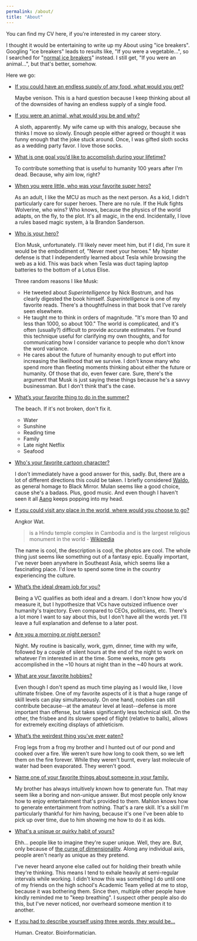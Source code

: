 ```yaml
---
permalink: /about/
title: "About"
---
```


You can find my CV here, if you're interested in my career story.

I thought it would be entertaining to write up my About using "ice breakers".
Googling "ice breakers" leads to results like, "If you were a vegetable...",
so I searched for "[normal ice breakers](https://www.icebreakers.ws/small-group/icebreaker-questions.html)" instead.
I still get, "If you were an animal...", but that's better, somehow.

Here we go:

* <u> If you could have an endless supply of any food, what would you get? </u>

  Maybe venison. This is a hard question because I keep thinking about all of the downsides of having an endless supply of a single food.

* <u> If you were an animal, what would you be and why?</u>

  A sloth, apparently.
  My wife came up with this analogy, because she thinks I move so slowly.
  Enough people either agreed or thought it was funny enough that the joke stuck around.
  Once, I was gifted sloth socks as a wedding party favor.
  I love those socks.

* <u> What is one goal you’d like to accomplish during your lifetime? </u>

  To contribute something that is useful to humanity 100 years after I'm dead.
  Because, why aim low, right?

* <u> When you were little, who was your favorite super hero? </u>

  As an adult, I like the MCU as much as the next person.
  As a kid, I didn't particularly care for super heroes.
  There are no rule. If the Hulk fights Wolverine, who wins?
  Who knows, because the physics of the world adapts, on the fly, to the plot.
  It's all magic, in the end.
  Incidentally, I love a rules based magic system, à la Brandon Sanderson.

* <u> Who is your hero? </u>

  Elon Musk, unfortunately.
  I'll likely never meet him, but if I did, I'm sure it would be the embodiment of,
  "Never meet your heroes."
  My hipster defense is that I independently learned about Tesla while browsing the web as a kid.
  This was back when Tesla was duct taping laptop batteries to the bottom of a Lotus Elise.

  Three random reasons I like Musk:
  * He tweeted about _Superintelligence_ by Nick Bostrum, and has clearly digested the book himself. _Superintelligence_ is one of my favorite reads. There's a thoughtfulness in that book that I've rarely seen elsewhere.
  * He taught me to think in orders of magnitude.
  "It's more than 10 and less than 1000, so about 100."
  The world is complicated, and it's often (usually?) difficult to provide accurate estimates.
  I've found this technique useful for clarifying my own thoughts,
  and for communicating how I consider variance to people who don't know the word variance.
  * He cares about the future of humanity enough to put effort into increasing the likelihood that we survive.
  I don't know many who spend more than fleeting moments thinking about either the future or humanity.
  Of those that do, even fewer care.
  Sure, there's the argument that Musk is just saying these things because he's a savvy businessman. But I don't think that's the case.


* <u> What’s your favorite thing to do in the summer? </u>

  The beach. If it's not broken, don't fix it.
  * Water
  * Sunshine
  * Reading time
  * Family
  * Late night Netflix
  * Seafood


* <u> Who's your favorite cartoon character? </u>

  I don't immediately have a good answer for this, sadly.
  But, there are a lot of different directions this could be taken.
  I briefly considered [Waldo](https://en.wikipedia.org/wiki/The_Waldo_Moment),
  as general homage to Black Mirror.
  Mulan seems like a good choice, cause she's a badass. Plus, good music.
  And even though I haven't seen it all [Aang](https://en.wikipedia.org/wiki/Aang) keeps popping into my head.

* <u> If you could visit any place in the world, where would you choose to go? </u>

  Angkor Wat.
  > is a Hindu temple complex in Cambodia and is the largest religious monument in the world
  \- [Wikipedia](https://en.wikipedia.org/wiki/Angkor_Wat)

  The name is cool, the description is cool, the photos are cool.
  The whole thing just seems like something out of a fantasy epic.
  Equally important, I've never been anywhere in Southeast Asia,
  which seems like a fascinating place.
  I'd love to spend some time in the country experiencing the culture.

* <u> What’s the ideal dream job for you? </u>

  Being a VC qualifies as both ideal and a dream.
  I don't know how you'd measure it,
  but I hypothesize that VCs have outsized influence over humanity's trajectory.
  Even compared to CEOs, politicians, etc.
  There's a lot more I want to say about this,
  but I don't have all the words yet.
  I'll leave a full explanation and defense to a later post.

* <u> Are you a morning or night person? </u>

  Night.
  My routine is basically, work, gym, dinner, time with my wife, followed by a couple of silent hours at the end of the night to work on whatever I'm interested in at the time. Some weeks, more gets accomplished in the ~10 hours at night than in the ~40 hours at work.

* <u> What are your favorite hobbies? </u>

  Even though I don't spend as much time playing as I would like,
  I love ultimate frisbee.
  One of my favorite aspects of it is that a huge range of skill levels can play simultaneously.
  On one hand, noobies can still contribute because--at the amateur level at least--defense is more important than offense, but takes significantly less technical skill.
  On the other, the frisbee and its slower speed of flight (relative to balls), allows for extremely exciting displays of athleticism.

* <u> What’s the weirdest thing you’ve ever eaten? </u>

  Frog legs from a frog my brother and I hunted out of our pond and cooked over a fire.
  We weren't sure how long to cook them, so we left them on the fire forever.
  While they weren't burnt, every last molecule of water had been evaporated.
  They weren't good.

* <u> Name one of your favorite things about someone in your family. </u>

  My brother has always intuitively known how to generate fun.
  That may seem like a boring and non-unique answer.
  But most people only know how to enjoy entertainment that's provided to them.
  Mahlon knows how to generate entertainment from nothing.
  That's a rare skill.
  It's a skill I'm particularly thankful for him having,
  because it's one I've been able to pick up over time,
  due to him showing me how to do it as kids.

* <u> What's a unique or quirky habit of yours? </u>

  Ehh... people like to imagine they're super unique.
  Well, they are.
  But, only because of [the curse of dimensionality](https://en.wikipedia.org/wiki/Curse_of_dimensionality).
  Along any individual axis, people aren't nearly as unique as they pretend.

  I've never heard anyone else called out for holding their breath while they're thinking.
  This means I tend to exhale heavily at semi-regular intervals while working.
  I didn't know this was something I do until one of my friends on the high school's Academic Team yelled at me to stop, because it was bothering them. Since then, multiple other people have kindly reminded me to "keep breathing".
  I suspect other people also do this,
  but I've never noticed, nor overheard someone mention it to another.

* <u> If you had to describe yourself using three words, they would be… </u>

  Human. Creator. Bioinformatician.
